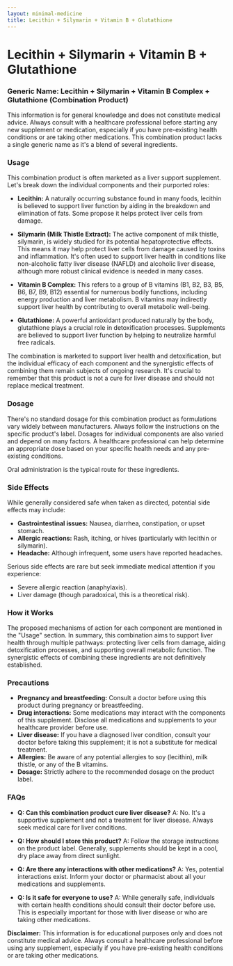 ```yaml
---
layout: minimal-medicine
title: Lecithin + Silymarin + Vitamin B + Glutathione
---
```


# Lecithin + Silymarin + Vitamin B + Glutathione
### Generic Name:  Lecithin + Silymarin + Vitamin B Complex + Glutathione (Combination Product)


This information is for general knowledge and does not constitute medical advice.  Always consult with a healthcare professional before starting any new supplement or medication, especially if you have pre-existing health conditions or are taking other medications.  This combination product lacks a single generic name as it's a blend of several ingredients.


### Usage

This combination product is often marketed as a liver support supplement.  Let's break down the individual components and their purported roles:

* **Lecithin:**  A naturally occurring substance found in many foods, lecithin is believed to support liver function by aiding in the breakdown and elimination of fats.  Some propose it helps protect liver cells from damage.

* **Silymarin (Milk Thistle Extract):**  The active component of milk thistle, silymarin, is widely studied for its potential hepatoprotective effects. This means it may help protect liver cells from damage caused by toxins and inflammation.  It's often used to support liver health in conditions like non-alcoholic fatty liver disease (NAFLD) and alcoholic liver disease, although more robust clinical evidence is needed in many cases.

* **Vitamin B Complex:**  This refers to a group of B vitamins (B1, B2, B3, B5, B6, B7, B9, B12) essential for numerous bodily functions, including energy production and liver metabolism.  B vitamins may indirectly support liver health by contributing to overall metabolic well-being.

* **Glutathione:**  A powerful antioxidant produced naturally by the body, glutathione plays a crucial role in detoxification processes.  Supplements are believed to support liver function by helping to neutralize harmful free radicals.

The combination is marketed to support liver health and detoxification, but the individual efficacy of each component and the synergistic effects of combining them remain subjects of ongoing research.  It's crucial to remember that this product is not a cure for liver disease and should not replace medical treatment.


### Dosage

There's no standard dosage for this combination product as formulations vary widely between manufacturers.  Always follow the instructions on the specific product's label.  Dosages for individual components are also varied and depend on many factors.  A healthcare professional can help determine an appropriate dose based on your specific health needs and any pre-existing conditions.

Oral administration is the typical route for these ingredients.



### Side Effects

While generally considered safe when taken as directed, potential side effects may include:

* **Gastrointestinal issues:**  Nausea, diarrhea, constipation, or upset stomach.
* **Allergic reactions:**  Rash, itching, or hives (particularly with lecithin or silymarin).
* **Headache:**  Although infrequent, some users have reported headaches.

Serious side effects are rare but seek immediate medical attention if you experience:

* Severe allergic reaction (anaphylaxis).
* Liver damage (though paradoxical, this is a theoretical risk).


### How it Works

The proposed mechanisms of action for each component are mentioned in the "Usage" section.  In summary, this combination aims to support liver health through multiple pathways: protecting liver cells from damage, aiding detoxification processes, and supporting overall metabolic function. The synergistic effects of combining these ingredients are not definitively established.



### Precautions

* **Pregnancy and breastfeeding:**  Consult a doctor before using this product during pregnancy or breastfeeding.
* **Drug interactions:**  Some medications may interact with the components of this supplement.  Disclose all medications and supplements to your healthcare provider before use.
* **Liver disease:**  If you have a diagnosed liver condition, consult your doctor before taking this supplement; it is not a substitute for medical treatment.
* **Allergies:**  Be aware of any potential allergies to soy (lecithin), milk thistle, or any of the B vitamins.
* **Dosage:**  Strictly adhere to the recommended dosage on the product label.



### FAQs

* **Q: Can this combination product cure liver disease?**  A: No.  It's a supportive supplement and not a treatment for liver disease.  Always seek medical care for liver conditions.

* **Q:  How should I store this product?** A: Follow the storage instructions on the product label.  Generally, supplements should be kept in a cool, dry place away from direct sunlight.

* **Q: Are there any interactions with other medications?** A:  Yes, potential interactions exist. Inform your doctor or pharmacist about all your medications and supplements.

* **Q: Is it safe for everyone to use?** A:  While generally safe, individuals with certain health conditions should consult their doctor before use.  This is especially important for those with liver disease or who are taking other medications.


**Disclaimer:** This information is for educational purposes only and does not constitute medical advice.  Always consult a healthcare professional before using any supplement, especially if you have pre-existing health conditions or are taking other medications.
